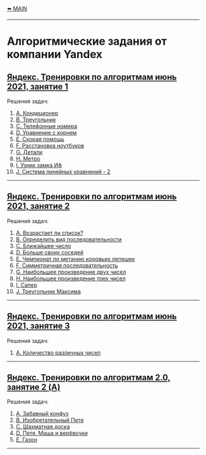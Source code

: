[⬅️ MAIN][main]

[main]: ./../README.md


---
# Алгоритмические задания от компании Yandex
## [Яндекс. Тренировки по алгоритмам июнь 2021, занятие 1][Yandex_AT_01_orig] 
[Yandex_AT_01_orig]: https://contest.yandex.ru/contest/27393

Решения задач:
1. [A. Кондиционер](./descriptions/AlgorithmicTraining01_01/ProblemA.md)
2. [B. Треугольник](./descriptions/AlgorithmicTraining01_01/ProblemB.md)
3. [C. Телефонные номера](./descriptions/AlgorithmicTraining01_01/ProblemC.md)
4. [D. Уравнение с корнем](./descriptions/AlgorithmicTraining01_01/ProblemD.md)
5. [E. Скорая помощь](./descriptions/AlgorithmicTraining01_01/ProblemE.md)
6. [F. Расстановка ноутбуков](./descriptions/AlgorithmicTraining01_01/ProblemF.md)
7. [G. Детали](./descriptions/AlgorithmicTraining01_01/ProblemG.md)
8. [H. Метро](./descriptions/AlgorithmicTraining01_01/ProblemH.md)
9. [I. Узник замка Иф](./descriptions/AlgorithmicTraining01_01/ProblemI.md)
10. [J. Система линейных уравнений - 2](./descriptions/AlgorithmicTraining01_01/ProblemJ.md)


---
## [Яндекс. Тренировки по алгоритмам июнь 2021, занятие 2][Yandex_AT_01_02_orig] 
[Yandex_AT_01_02_orig]: https://contest.yandex.ru/contest/27472

Решения задач:
1. [A. Возрастает ли список?](./descriptions/AlgorithmicTraining01_02/ProblemA.md)
2. [B. Определить вид последовательности](./descriptions/AlgorithmicTraining01_02/ProblemB.md)
3. [C. Ближайшее число](./descriptions/AlgorithmicTraining01_02/ProblemC.md)
4. [D. Больше своих соседей](./descriptions/AlgorithmicTraining01_02/ProblemD.md)
5. [E. Чемпионат по метанию коровьих лепешек](./descriptions/AlgorithmicTraining01_02/ProblemE.md)
6. [F. Симметричная последовательность](./descriptions/AlgorithmicTraining01_02/ProblemF.md)
7. [G. Наибольшее произведение двух чисел](./descriptions/AlgorithmicTraining01_02/ProblemG.md)
8. [H. Наибольшее произведение трех чисел](./descriptions/AlgorithmicTraining01_02/ProblemH.md)
9. [I. Сапер](./descriptions/AlgorithmicTraining01_02/ProblemI.md)
10. [J. Треугольник Максима](./descriptions/AlgorithmicTraining01_02/ProblemJ.md)


---
## [Яндекс. Тренировки по алгоритмам июнь 2021, занятие 3][Yandex_AT_01_03_orig] 
[Yandex_AT_01_03_orig]: https://contest.yandex.ru/contest/27663/

Решения задач:
1. [A. Количество различных чисел](./descriptions/AlgorithmicTraining01_03/ProblemA.md) 


---
## [Яндекс. Тренировки по алгоритмам 2.0, занятие 2 (A)][Yandex_AT_02A_orig] 
[Yandex_AT_02A_orig]: https://contest.yandex.ru/contest/28736/

Решения задач:
1. [А. Забавный конфуз](./descriptions/AlgorithmicTraining02A/ProblemA.md)
2. [B. Изобретательный Петя](./descriptions/AlgorithmicTraining02A/ProblemB.md)
3. [C. Шахматная доска](./descriptions/AlgorithmicTraining02A/ProblemC.md)
4. [D. Петя, Маша и верёвочки](./descriptions/AlgorithmicTraining02A/ProblemD.md)
5. [E. Газон](/descriptions/AlgorithmicTraining02A/ProblemE.md)


---